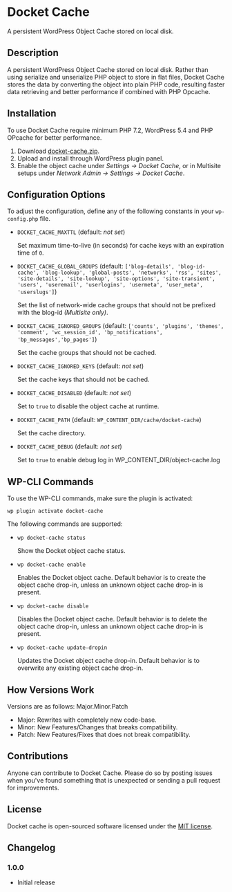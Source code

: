
# Docket Cache

A persistent WordPress Object Cache stored on local disk.

## Description

A persistent WordPress Object Cache stored on local disk. Rather than using serialize and unserialize PHP object to store in flat files, Docket Cache stores the data by converting the object into plain PHP code, resulting faster data retrieving and better performance if combined with PHP Opcache.

## Installation

To use Docket Cache require minimum PHP 7.2, WordPress 5.4 and PHP OPcache for better performance.

1. Download [docket-cache.zip](https://github.com/nawawi/docket-cache/releases/).
2. Upload and install through WordPress plugin panel.
3. Enable the object cache under _Settings -> Docket Cache_, or in Multisite setups under _Network Admin -> Settings -> Docket Cache_.

## Configuration Options

To adjust the configuration, define any of the following constants in your `wp-config.php` file.

  * `DOCKET_CACHE_MAXTTL` (default: _not set_)

    Set maximum time-to-live (in seconds) for cache keys with an expiration time of `0`.

  * `DOCKET_CACHE_GLOBAL_GROUPS` (default: `['blog-details', 'blog-id-cache', 'blog-lookup', 'global-posts', 'networks', 'rss', 'sites', 'site-details', 'site-lookup', 'site-options', 'site-transient', 'users', 'useremail', 'userlogins', 'usermeta', 'user_meta', 'userslugs']`)

    Set the list of network-wide cache groups that should not be prefixed with the blog-id _(Multisite only)_.

  * `DOCKET_CACHE_IGNORED_GROUPS` (default: `['counts', 'plugins', 'themes', 'comment', 'wc_session_id', 'bp_notifications', 'bp_messages','bp_pages']`)

    Set the cache groups that should not be cached.

  * `DOCKET_CACHE_IGNORED_KEYS` (default: _not set_)

    Set the cache keys that should not be cached.

  * `DOCKET_CACHE_DISABLED` (default: _not set_)

    Set to `true` to disable the object cache at runtime.

  * `DOCKET_CACHE_PATH` (default: `WP_CONTENT_DIR/cache/docket-cache`)

    Set the cache directory.

  * `DOCKET_CACHE_DEBUG` (default: _not set_)

    Set to `true` to enable debug log in WP_CONTENT_DIR/object-cache.log

## WP-CLI Commands

To use the WP-CLI commands, make sure the plugin is activated:

    wp plugin activate docket-cache

The following commands are supported:

  * `wp docket-cache status`

    Show the Docket object cache status.

  * `wp docket-cache enable`

    Enables the Docket object cache. Default behavior is to create the object cache drop-in, unless an unknown object cache drop-in is present.

  * `wp docket-cache disable`

    Disables the Docket object cache. Default behavior is to delete the object cache drop-in, unless an unknown object cache drop-in is present.

  * `wp docket-cache update-dropin`

    Updates the Docket object cache drop-in. Default behavior is to overwrite any existing object cache drop-in.

## How Versions Work

Versions are as follows: Major.Minor.Patch

* Major: Rewrites with completely new code-base.
* Minor: New Features/Changes that breaks compatibility.
* Patch: New Features/Fixes that does not break compatibility.


## Contributions

Anyone can contribute to Docket Cache. Please do so by posting issues when you've found something that is unexpected or sending a pull request for improvements.


## License

Docket cache is open-sourced software licensed under the [MIT license](https://opensource.org/licenses/MIT).

## Changelog

### 1.0.0

  * Initial release
